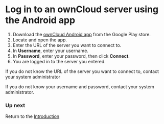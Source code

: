 Log in to an ownCloud server using the Android app
====================

1. Download the [ownCloud Android app](https://play.google.com/store/apps/details?id=com.ocloud24.android&hl=en_US) from the Google Play store.
2. Locate and open the app.
3. Enter the URL of the server you want to connect to.
4. In **Username**, enter your username.
5. In **Password**, enter your password, then click **Connect**.
6. You are logged in to the server you entered.

If you do not know the URL of the server you want to connect to, contact your system administrator

If you do not know your username and password, contact your system administrator.

### Up next

Return to the [Introduction](Introduction.html)
